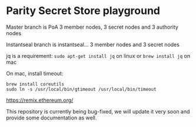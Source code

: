 # Parity Secret Store playground

Master branch is PoA 3 member nodes, 3 secret nodes and 3 authority nodes

Instantseal branch is instantseal... 3 member nodes and 3 secret nodes

jq is a requirement: `sudo apt-get install jq` on linux or `brew install jq` on mac

On mac, install timeout: 
```
brew install coreutils
sudo ln -s /usr/local/bin/gtimeout /usr/local/bin/timeout
```

https://remix.ethereum.org/

This repository is currently being bug-fixed, we will update it very soon and provide some documentation as well.
